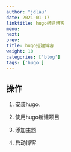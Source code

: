 ```yaml
---
author: "jdlau"
date: 2021-01-17
linktitle: hugo搭建博客
menu:
next: 
prev: 
title: hugo搭建博客
weight: 10
categories: ['blog']
tags: ['hugo']
---
```


## 操作

1. 安装hugo。

2. 使用hugo新建项目

3. 添加主题

4. 启动博客
